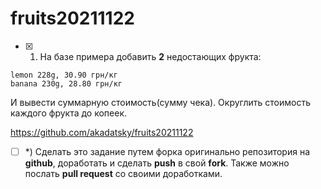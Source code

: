 # fruits20211122

- [x] 1) На базе примера добавить **2** недостающих фрукта:

```
lemon 228g, 30.90 грн/кг
banana 230g, 28.80 грн/кг
```
И вывести суммарную стоимость(сумму чека). Округлить стоимость каждого фрукта до копеек.

https://github.com/akadatsky/fruits20211122



- [ ] *) Сделать это задание путем форка оригинально репозитория на **github**, доработать и сделать **push** в свой **fork**. Также можно послать **pull request** со своими доработками.
